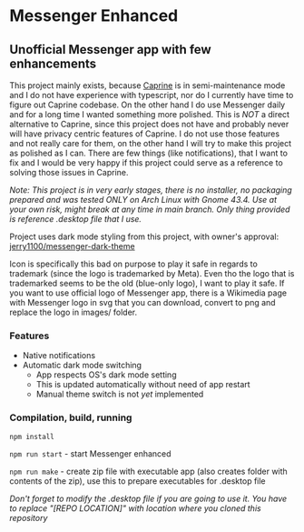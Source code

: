 # Messenger Enhanced
## Unofficial Messenger app with few enhancements

This project mainly exists, because [Caprine](https://github.com/sindresorhus/caprine) is in semi-maintenance mode and I do not have experience with typescript, nor do I currently have time to figure out Caprine codebase. On the other hand I do use Messenger daily and for a long time I wanted something more polished. This is *NOT* a direct alternative to Caprine, since this project does not have and probably never will have privacy centric features of Caprine. I do not use those features and not really care for them, on the other hand I will try to make this project as polished as I can. There are few things (like notifications), that I want to fix and I would be very happy if this project could serve as a reference to solving those issues in Caprine.

*Note: This project is in very early stages, there is no installer, no packaging prepared and was tested ONLY on Arch Linux with Gnome 43.4. Use at your own risk, might break at any time in main branch. Only thing provided is reference .desktop file that I use.*

Project uses dark mode styling from this project, with owner's approval: [jerry1100/messenger-dark-theme](https://github.com/jerry1100/messenger-dark-theme)

Icon is specifically this bad on purpose to play it safe in regards to trademark (since the logo is trademarked by Meta). Even tho the logo that is trademarked seems to be the old (blue-only logo), I want to play it safe. If you want to use official logo of Messenger app, there is a Wikimedia page with Messenger logo in svg that you can download, convert to png and replace the logo in images/ folder.

### Features
- Native notifications
- Automatic dark mode switching
    - App respects OS's dark mode setting
    - This is updated automatically without need of app restart
    - Manual theme switch is not *yet* implemented

### Compilation, build, running
`npm install`

`npm run start` - start Messenger enhanced

`npm run make` - create zip file with executable app (also creates folder with contents of the zip), use this to prepare executables for .desktop file

*Don't forget to modify the .desktop file if you are going to use it. You have to replace "[REPO LOCATION]" with location where you cloned this repository*
